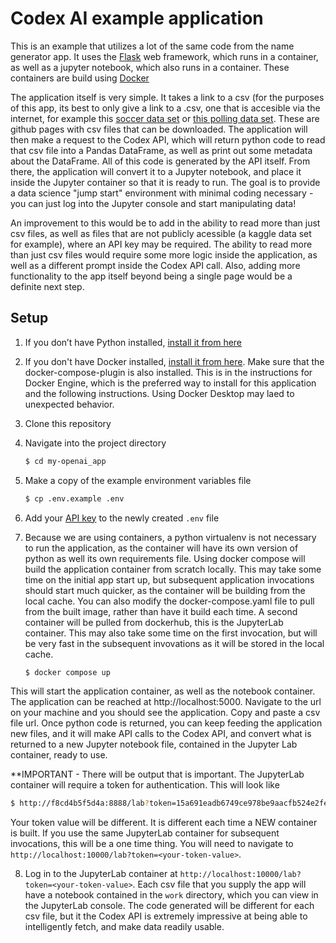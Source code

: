 # Codex AI example application

This is an example that utilizes a lot of the same code from the name generator app. It uses the [Flask](https://flask.palletsprojects.com/en/2.0.x/) web framework, which runs in a container, as well as a jupyter notebook, which also runs in a container. These containers are build using [Docker](https://docs.docker.com/)

The application itself is very simple. It takes a link to a csv (for the purposes of this app, its best to only give a link to a .csv, one that is accesible via the internet, for example this [soccer data set](https://github.com/fivethirtyeight/data/tree/master/soccer-spi) or [this polling data set](https://github.com/fivethirtyeight/data/tree/master/polls). These are github pages with csv files that can be downloaded. The application will then make a request to the Codex API, which will return python code to read that csv file into a Pandas DataFrame, as well as print out some metadata about the DataFrame. All of this code is generated by the API itself. From there, the application will convert it to a Jupyter notebook, and place it inside the Jupyter container so that it is ready to run. The goal is to provide a data science "jump start" environment with minimal coding necessary - you can just log into the Jupyter console and start manipulating data!

An improvement to this would be to add in the ability to read more than just csv files, as well as files that are not publicly acessible (a kaggle data set for example), where an API key may be required. The ability to read more than just csv files would require some more logic inside the application, as well as a different prompt inside the Codex API call. Also, adding more functionality to the app itself beyond being a single page would be a definite next step.

## Setup

1. If you don’t have Python installed, [install it from here](https://www.python.org/downloads/)

2. If you don't have Docker installed, [install it from here](https://docs.docker.com/engine/install/). Make sure that the docker-compose-plugin is also installed. This is in the instructions for Docker Engine, which is the preferred way to install for this application and the following instructions. Using Docker Desktop may laed to unexpected behavior.

3. Clone this repository

4. Navigate into the project directory

   ```bash
   $ cd my-openai_app
   ```
5. Make a copy of the example environment variables file

   ```bash
   $ cp .env.example .env
   ```
   
6. Add your [API key](https://beta.openai.com/account/api-keys) to the newly created `.env` file

7. Because we are using containers, a python virtualenv is not necessary to run the application, as the container will have its own version of python as well its own requirements file. Using docker compose will build the application container from scratch locally. This may take some time on the initial app start up, but subsequent application invocations should start much quicker, as the container will be building from the local cache. You can also modify the docker-compose.yaml file to pull from the built image, rather than have it build each time. A second container will be pulled from dockerhub, this is the JupyterLab container. This may also take some time on the first invocation, but will be very fast in the subsequent invovations as it will be stored in the local cache.

   ```bash
   $ docker compose up
   ```
This will start the application container, as well as the notebook container. The application can be reached at http://localhost:5000. Navigate to the url on your machine and you should see the application. Copy and paste a csv file url. Once python code is returned, you can keep feeding the application new files, and it will make API calls to the Codex API, and convert what is returned to a new Jupyter notebook file, contained in the Jupyter Lab container, ready to use. 

**IMPORTANT - There will be output that is important. The JupyterLab container will require a token for authentication. This will look like

```bash
$ http://f8cd4b5f5d4a:8888/lab?token=15a691eadb6749ce978be9aacfb524e2fe9aab782df34044
```

Your token value will be different. It is different each time a NEW container is built. If you use the same JupyterLab container for subsequent invocations, this will be a one time thing. You will need to navigate to ```http://localhost:10000/lab?token=<your-token-value>```.

8. Log in to the JupyterLab container at ```http://localhost:10000/lab?token=<your-token-value>```. Each csv file that you supply the app will have a notebook contained in the ```work``` directory, which you can view in the JupyterLab console. The code generated will be different for each csv file, but it the Codex API is extremely impressive at being able to intelligently fetch, and make data readily usable.

 
